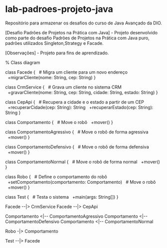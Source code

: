 # lab-padroes-projeto-java

Repositório para armazenar os desafios do curso de Java Avançado da DIO.

[Desafio Padrões de Projetos na Prática com Java] - Projeto desenvolvido como parte do desafio Padrões de Projetos na Prática com Java puro, padrões utilizados Singleton,Strategy e Facade.

[Observações] - Projeto para fins de aprendizado.


% Class diagram

class Facede {
  # Migra um cliente para um novo endereço
  +migrarCliente(nome: String, cep: String)
}

class CrmService {
  # Grava um cliente no sistema CRM
  +gravarCliente(nome: String, cep: String, cidade: String, estado: String)
}

class CepApi {
  # Recupera a cidade e o estado a partir de um CEP
  +recuperarCidade(cep: String): String
  +recuperarEstado(cep: String): String
}

class Comportamento {
  # Move o robô
  +mover()
}

class ComportamentoAgressivo {
  # Move o robô de forma agressiva
  +mover()
}

class ComportamentoDefensivo {
  # Move o robô de forma defensiva
  +mover()
}

class ComportamentoNormal {
  # Move o robô de forma normal
  +mover()
}

class Robo {
  # Define o comportamento do robô
  +setComportamento(comportamento: Comportamento)
  # Move o robô
  +mover()
}

class Test {
  # Testa o sistema
  +main(args: String[])
}

Facede --|> CrmService
Facede --|> CepApi

Comportamento <|-- ComportamentoAgressivo
Comportamento <|-- ComportamentoDefensivo
Comportamento <|-- ComportamentoNormal

Robo -|> Comportamento

Test --|> Facede

